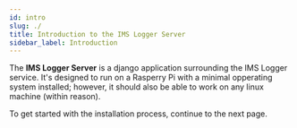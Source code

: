 ```yaml
---
id: intro
slug: ./
title: Introduction to the IMS Logger Server
sidebar_label: Introduction
---
```


The **IMS Logger Server** is a django application surrounding the IMS Logger service. It's designed to run on a Rasperry Pi with a minimal opperating system installed; however, it should also be able to work on any linux machine (within reason).

To get started with the installation process, continue to the next page.